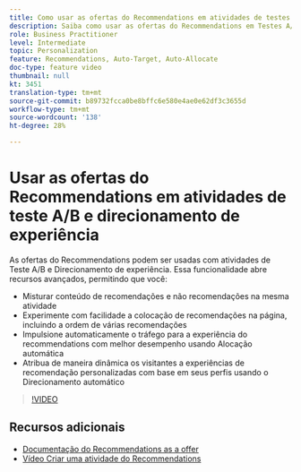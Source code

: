 ```yaml
---
title: Como usar as ofertas do Recommendations em atividades de testes A/B e direcionamento de experiência
description: Saiba como usar as ofertas do Recommendations em Testes A/B e Atividades de Direcionamento de experiência no Adobe Target.
role: Business Practitioner
level: Intermediate
topic: Personalization
feature: Recommendations, Auto-Target, Auto-Allocate
doc-type: feature video
thumbnail: null
kt: 3451
translation-type: tm+mt
source-git-commit: b89732fcca0be8bffc6e580e4ae0e62df3c3655d
workflow-type: tm+mt
source-wordcount: '138'
ht-degree: 28%

---
```



# Usar as ofertas do Recommendations em atividades de teste A/B e direcionamento de experiência

As ofertas do Recommendations podem ser usadas com atividades de Teste A/B e Direcionamento de experiência. Essa funcionalidade abre recursos avançados, permitindo que você:

* Misturar conteúdo de recomendações e não recomendações na mesma atividade
* Experimente com facilidade a colocação de recomendações na página, incluindo a ordem de várias recomendações
* Impulsione automaticamente o tráfego para a experiência do recommendations com melhor desempenho usando Alocação automática
* Atribua de maneira dinâmica os visitantes a experiências de recomendação personalizadas com base em seus perfis usando o Direcionamento automático

>[!VIDEO](https://video.tv.adobe.com/v/28878?quality=12)

## Recursos adicionais

* [Documentação do Recommendations as a offer](https://docs.adobe.com/content/help/en/target/using/recommendations/recommendations-as-an-offer.html)
* [Vídeo Criar uma atividade do Recommendations](create-a-recommendations-activity.md)
